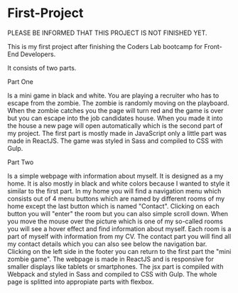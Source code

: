 # First-Project

PLEASE BE INFORMED THAT THIS PROJECT IS NOT FINISHED YET. 

This is my first project after finishing the Coders Lab bootcamp for Front-End Developers.

It consists of two parts.


Part One

Is a mini game in black and white. You are playing a recruiter who has to escape from the zombie. The zombie is randomly moving on the playboard. When the zombie catches you the page will turn red and the game is over but you can escape into the job candidates house. When you made it into the house a new page will open automatically which is the second part of my project. 
The first part is mostly made in JavaScript only a little part was made in ReactJS. The game was styled in Sass and compiled to CSS with Gulp.

Part Two

Is a simple webpage with information about myself. It is designed as a my home. It is also mostly in black and white colors because I wanted to style it similar to the first part. In my home you will find a navigation menu which consists out of 4 menu buttons which are named by different rooms of my home except the last button which is named "Contact". Clicking on each button you will "enter" the room but you can also simple scroll down. When you move the mouse over the picture which is one of my so-called rooms you will see a hover effect and find information about myself. Each room is a part of myself with information from my CV. The contact part you will find all my contact details which you can also see below the navigation bar. Clicking on the left side in the footer you can return to the first part the "mini zombie game".
The webpage is made in ReactJS and is responsive for smaller displays like tablets or smartphones. The jsx part is compiled with Webpack and styled in Sass and compiled to CSS with Gulp. The whole page is splitted into appropiate parts with flexbox.
